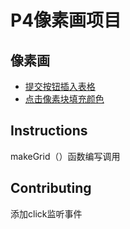 # P4像素画项目

## 像素画

* [提交按钮插入表格](#instructions)
* [点击像素块填充颜色](#contributing)

## Instructions

makeGrid（）函数编写调用

## Contributing

添加click监听事件
